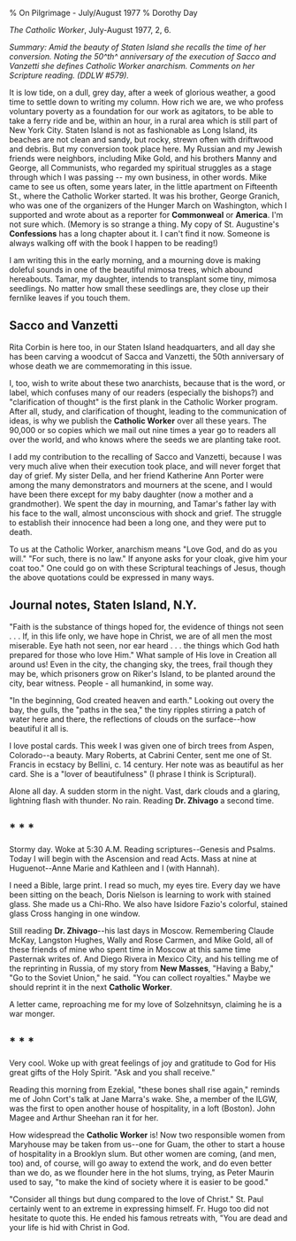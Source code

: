 % On Pilgrimage - July/August 1977
% Dorothy Day

*The Catholic Worker*, July-August 1977, 2, 6.

*Summary: Amid the beauty of Staten Island she recalls the time of her
conversion. Noting the 50^th^ anniversary of the execution of Sacco and
Vanzetti she defines Catholic Worker anarchism. Comments on her
Scripture reading. (DDLW \#579).*

It is low tide, on a dull, grey day, after a week of glorious weather, a
good time to settle down to writing my column. How rich we are, we who
profess voluntary poverty as a foundation for our work as agitators, to
be able to take a ferry ride and be, within an hour, in a rural area
which is still part of New York City. Staten Island is not as
fashionable as Long Island, its beaches are not clean and sandy, but
rocky, strewn often with driftwood and debris. But my conversion took
place here. My Russian and my Jewish friends were neighbors, including
Mike Gold, and his brothers Manny and George, all Communists, who
regarded my spiritual struggles as a stage through which I was passing
-- my own business, in other words. Mike came to see us often, some
years later, in the little apartment on Fifteenth St., where the
Catholic Worker started. It was his brother, George Granich, who was one
of the organizers of the Hunger March on Washington, which I supported
and wrote about as a reporter for **Commonweal** or **America**. I'm not
sure which. (Memory is so strange a thing. My copy of St. Augustine's
**Confessions** has a long chapter about it. I can't find it now.
Someone is always walking off with the book I happen to be reading!)

I am writing this in the early morning, and a mourning dove is making
doleful sounds in one of the beautiful mimosa trees, which abound
hereabouts. Tamar, my daughter, intends to transplant some tiny, mimosa
seedlings. No matter how small these seedlings are, they close up their
fernlike leaves if you touch them.

Sacco and Vanzetti
------------------

Rita Corbin is here too, in our Staten Island headquarters, and all day
she has been carving a woodcut of Sacca and Vanzetti, the 50th
anniversary of whose death we are commemorating in this issue.

I, too, wish to write about these two anarchists, because that is the
word, or label, which confuses many of our readers (especially the
bishops?) and "clarification of thought" is the first plank in the
Catholic Worker program. After all, study, and clarification of thought,
leading to the communication of ideas, is why we publish the **Catholic
Worker** over all these years. The 90,000 or so copies which we mail out
nine times a year go to readers all over the world, and who knows where
the seeds we are planting take root.

I add my contribution to the recalling of Sacco and Vanzetti, because I
was very much alive when their execution took place, and will never
forget that day of grief. My sister Della, and her friend Katherine Ann
Porter were among the many demonstrators and mourners at the scene, and
I would have been there except for my baby daughter (now a mother and a
grandmother). We spent the day in mourning, and Tamar's father lay with
his face to the wall, almost unconscious with shock and grief. The
struggle to establish their innocence had been a long one, and they were
put to death.

To us at the Catholic Worker, anarchism means "Love God, and do as you
will." "For such, there is no law." If anyone asks for your cloak, give
him your coat too." One could go on with these Scriptural teachings of
Jesus, though the above quotations could be expressed in many ways.

Journal notes, Staten Island, N.Y.
----------------------------------

"Faith is the substance of things hoped for, the evidence of things not
seen . . . If, in this life only, we have hope in Christ, we are of all
men the most miserable. Eye hath not seen, nor ear heard . . . the
things which God hath prepared for those who love Him." What sample of
His love in Creation all around us! Even in the city, the changing sky,
the trees, frail though they may be, which prisoners grow on Riker's
Island, to be planted around the city, bear witness. People - all
humankind, in some way.

"In the beginning, God created heaven and earth." Looking out overy the
bay, the gulls, the "paths in the sea," the tiny ripples stirring a
patch of water here and there, the reflections of clouds on the
surface--how beautiful it all is.

I love postal cards. This week I was given one of birch trees from
Aspen, Colorado--a beauty. Mary Roberts, at Cabrini Center, sent me one
of St. Francis in ecstacy by Bellini, c. 14 century. Her note was as
beautiful as her card. She is a "lover of beautifulness" (I phrase I
think is Scriptural).

Alone all day. A sudden storm in the night. Vast, dark clouds and a
glaring, lightning flash with thunder. No rain. Reading **Dr. Zhivago**
a second time.

\* \* \*
---

Stormy day. Woke at 5:30 A.M. Reading scriptures--Genesis and Psalms.
Today I will begin with the Ascension and read Acts. Mass at nine at
Huguenot--Anne Marie and Kathleen and I (with Hannah).

I need a Bible, large print. I read so much, my eyes tire. Every day we
have been sitting on the beach, Doris Nielson is learning to work with
stained glass. She made us a Chi-Rho. We also have Isidore Fazio's
colorful, stained glass Cross hanging in one window.

Still reading **Dr. Zhivago**--his last days in Moscow. Remembering
Claude McKay, Langston Hughes, Wally and Rose Carmen, and Mike Gold, all
of these friends of mine who spent time in Moscow at this same time
Pasternak writes of. And Diego Rivera in Mexico City, and his telling me
of the reprinting in Russia, of my story from **New Masses**, "Having a
Baby," "Go to the Soviet Union," he said. "You can collect royalties."
Maybe we should reprint it in the next **Catholic Worker**.

A letter came, reproaching me for my love of Solzehnitsyn, claiming he
is a war monger.

\* \* \*
---

Very cool. Woke up with great feelings of joy and gratitude to God for
His great gifts of the Holy Spirit. "Ask and you shall receive."

Reading this morning from Ezekial, "these bones shall rise again,"
reminds me of John Cort's talk at Jane Marra's wake. She, a member of
the ILGW, was the first to open another house of hospitality, in a loft
(Boston). John Magee and Arthur Sheehan ran it for her.

How widespread the **Catholic Worker** is! Now two responsible women
from Maryhouse may be taken from us--one for Guam, the other to start a
house of hospitality in a Brooklyn slum. But other women are coming,
(and men, too) and, of course, will go away to extend the work, and do
even better than we do, as we flounder here in the hot slums, trying, as
Peter Maurin used to say, "to make the kind of society where it is
easier to be good."

"Consider all things but dung compared to the love of Christ." St. Paul
certainly went to an extreme in expressing himself. Fr. Hugo too did not
hesitate to quote this. He ended his famous retreats with, "You are dead
and your life is hid with Christ in God.
